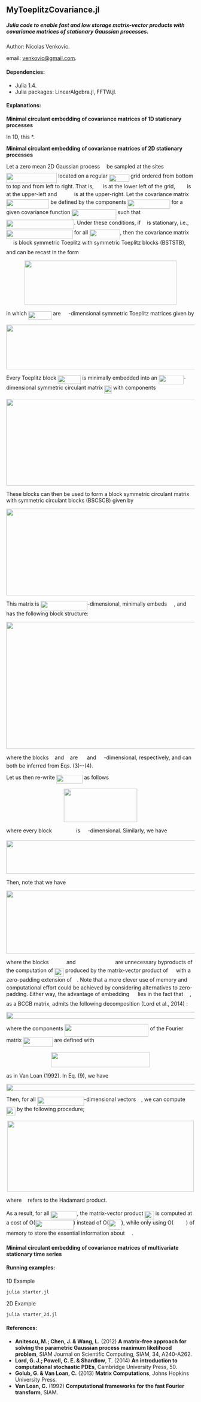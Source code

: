 ## MyToeplitzCovariance.jl

##### Julia code to enable fast and low storage matrix-vector products with covariance matrices of stationary Gaussian processes.

Author: Nicolas Venkovic.

email: venkovic@gmail.com.



#### Dependencies:

 - Julia 1.4.
 - Julia packages: LinearAlgebra.jl, FFTW.jl. 



#### Explanations: 

__Minimal circulant embedding of covariance matrices of 1D stationary processes__

In 1D, this *.



__Minimal circulant embedding of covariance matrices of 2D stationary processes__

Let a zero mean 2D Gaussian process <img src="/tex/190083ef7a1625fbc75f243cffb9c96d.svg?invert_in_darkmode&sanitize=true" align=middle width=9.81741584999999pt height=22.831056599999986pt/> be sampled at the sites <img src="/tex/c3b1967f5c997becb32d7cf477a50562.svg?invert_in_darkmode&sanitize=true" align=middle width=135.0188169pt height=26.76175259999998pt/> located on a regular <img src="/tex/8769360a81bb4d3d8c7d04b73e4b07c5.svg?invert_in_darkmode&sanitize=true" align=middle width=53.751950999999984pt height=19.1781018pt/> grid ordered from bottom to top and from left to right. That is, <img src="/tex/aba1e10ae977c5735d0dea718ae8a66c.svg?invert_in_darkmode&sanitize=true" align=middle width=16.529662049999992pt height=14.611878600000017pt/> is at the lower left of the grid, <img src="/tex/897d6383d7291d816e6972944fd8654b.svg?invert_in_darkmode&sanitize=true" align=middle width=23.69683964999999pt height=14.611878600000017pt/> is at the upper-left and <img src="/tex/61f42783fe1bb719d798f525b5c49941.svg?invert_in_darkmode&sanitize=true" align=middle width=38.238476099999986pt height=14.611878600000017pt/> is at the upper-right. Let the covariance matrix <img src="/tex/7fe4b22dba654b749d04e5facbd99624.svg?invert_in_darkmode&sanitize=true" align=middle width=114.39925034999997pt height=26.17730939999998pt/> be defined by the components <img src="/tex/5039ed98d08eae6638e4fcef55a30fa5.svg?invert_in_darkmode&sanitize=true" align=middle width=113.54245979999997pt height=24.65753399999998pt/> for a given covariance function <img src="/tex/c8a509ce6f1ce1431a62212cbde866c9.svg?invert_in_darkmode&sanitize=true" align=middle width=118.80103289999998pt height=26.76175259999998pt/> such that <img src="/tex/9db916e88ea3551091dee5d097fcf68f.svg?invert_in_darkmode&sanitize=true" align=middle width=181.08825405pt height=24.65753399999998pt/>. Under these conditions, if <img src="/tex/63bb9849783d01d91403bc9a5fea12a2.svg?invert_in_darkmode&sanitize=true" align=middle width=9.075367949999992pt height=22.831056599999986pt/> is stationary, i.e., <img src="/tex/e4c82df656abb48c83b5037cbd72631f.svg?invert_in_darkmode&sanitize=true" align=middle width=177.67053479999998pt height=24.65753399999998pt/> for all <img src="/tex/2f19763355d57a3bfdab353f99ca03cc.svg?invert_in_darkmode&sanitize=true" align=middle width=81.74621235pt height=26.76175259999998pt/>, then the covariance matrix <img src="/tex/558e1b6b0d61666c16dd87622253a301.svg?invert_in_darkmode&sanitize=true" align=middle width=14.817277199999989pt height=22.55708729999998pt/> is block symmetric Toeplitz with symmetric Toeplitz blocks (BSTSTB), and can be recast in the form 



<p align="center"><img src="/tex/42b759730508c6ce4f003e6c273c91cd.svg?invert_in_darkmode&sanitize=true" align=middle width=406.57586145pt height=118.35734295pt/></p>



in which <img src="/tex/72de21135fb91beaec6ac3b4a3ce18cd.svg?invert_in_darkmode&sanitize=true" align=middle width=61.74207599999999pt height=22.55708729999998pt/> are <img src="/tex/3c7e3568fa1625fede3ff436bfec732d.svg?invert_in_darkmode&sanitize=true" align=middle width=16.41942389999999pt height=14.15524440000002pt/>-dimensional symmetric Toeplitz matrices given by



<p align="center"><img src="/tex/680d564a749ef86663916f4a0e0454d4.svg?invert_in_darkmode&sanitize=true" align=middle width=736.38334275pt height=118.35734295pt/></p>



Every Toeplitz block <img src="/tex/72de21135fb91beaec6ac3b4a3ce18cd.svg?invert_in_darkmode&sanitize=true" align=middle width=61.74207599999999pt height=22.55708729999998pt/> is minimally embedded into an <img src="/tex/4566ad2ef4d92d1bf1bdc04bf8c30c61.svg?invert_in_darkmode&sanitize=true" align=middle width=66.55637999999999pt height=24.65753399999998pt/>-dimensional symmetric circulant matrix <img src="/tex/09192eeb0aba91d05ffd641fb78da491.svg?invert_in_darkmode&sanitize=true" align=middle width=19.75740524999999pt height=22.55708729999998pt/> with components 



<p align="center"><img src="/tex/3adc96721f2d7590636790ca9df1f732.svg?invert_in_darkmode&sanitize=true" align=middle width=707.81570475pt height=230.73982965pt/></p>



These blocks can then be used to form a block symmetric circulant matrix with symmetric circulant blocks (BSCSCB) given by



<p align="center"><img src="/tex/a2779f433f4211f90ca7abcfe5715582.svg?invert_in_darkmode&sanitize=true" align=middle width=580.7685509999999pt height=230.73982965pt/></p>



This matrix is <img src="/tex/3057344cdf9b5087fefe046df899b96d.svg?invert_in_darkmode&sanitize=true" align=middle width=124.89355065pt height=24.65753399999998pt/>-dimensional, minimally embeds <img src="/tex/558e1b6b0d61666c16dd87622253a301.svg?invert_in_darkmode&sanitize=true" align=middle width=14.817277199999989pt height=22.55708729999998pt/>, and has the following block structure:



<p align="center"><img src="/tex/177f35e9320705dc6fc5c0f1f36b2ed7.svg?invert_in_darkmode&sanitize=true" align=middle width=844.3764400499999pt height=339.07064399999996pt/></p>



where the blocks <img src="/tex/7c74eeb32158ff7c4f67d191b95450fb.svg?invert_in_darkmode&sanitize=true" align=middle width=8.219209349999991pt height=15.296829900000011pt/> and <img src="/tex/22fcde5697fb6ff191e860c19adb9cf6.svg?invert_in_darkmode&sanitize=true" align=middle width=8.219209349999991pt height=14.611911599999981pt/> are <img src="/tex/3c7e3568fa1625fede3ff436bfec732d.svg?invert_in_darkmode&sanitize=true" align=middle width=16.41942389999999pt height=14.15524440000002pt/> and <img src="/tex/3c7e3568fa1625fede3ff436bfec732d.svg?invert_in_darkmode&sanitize=true" align=middle width=16.41942389999999pt height=14.15524440000002pt/>-dimensional, respectively, and can both be inferred from Eqs. (3)--(4).

Let us then re-write <img src="/tex/214a2cc1d1a8bc2d81b64dc1fbc0f7f7.svg?invert_in_darkmode&sanitize=true" align=middle width=70.20179264999999pt height=22.648391699999998pt/> as follows



<p align="center"><img src="/tex/35dca25032276767211a92d5a71561a5.svg?invert_in_darkmode&sanitize=true" align=middle width=196.44088365pt height=88.76800184999999pt/></p>



where every block <img src="/tex/467acb4e59bea4b7da08bea4f1ab116a.svg?invert_in_darkmode&sanitize=true" align=middle width=56.90191484999999pt height=14.611878600000017pt/> is <img src="/tex/3c7e3568fa1625fede3ff436bfec732d.svg?invert_in_darkmode&sanitize=true" align=middle width=16.41942389999999pt height=14.15524440000002pt/>-dimensional. Similarly, we have



<p align="center"><img src="/tex/6ab83d2d2f02012a4fda88c2a41c2ea0.svg?invert_in_darkmode&sanitize=true" align=middle width=530.704086pt height=88.76800184999999pt/></p>



Then, note that we have



<p align="center"><img src="/tex/651282b7522bbe571ba475af2d5e1e88.svg?invert_in_darkmode&sanitize=true" align=middle width=613.5096462pt height=168.46658235pt/></p>



where the blocks <img src="/tex/892427b024f10b6ad997a062853ffa1b.svg?invert_in_darkmode&sanitize=true" align=middle width=39.58741544999999pt height=15.296829900000011pt/> and <img src="/tex/75d90ab5692c8bdd2050fd9b78b61be3.svg?invert_in_darkmode&sanitize=true" align=middle width=98.05623134999998pt height=14.611911599999981pt/> are unnecessary byproducts of the computation of <img src="/tex/592a1fd8399f3ab33f9453e3396d8abe.svg?invert_in_darkmode&sanitize=true" align=middle width=24.79439324999999pt height=22.55708729999998pt/> produced by the matrix-vector product of <img src="/tex/12d3ebda1a212bd89197298f60cf3ce1.svg?invert_in_darkmode&sanitize=true" align=middle width=13.652895299999988pt height=22.55708729999998pt/> with a zero-padding extension of <img src="/tex/e73485aa867794d51ccd8725055d03a3.svg?invert_in_darkmode&sanitize=true" align=middle width=9.97711604999999pt height=14.611878600000017pt/>. Note that a more clever use of memory and computational effort could be achieved by considering alternatives to zero-padding. Either way, the advantage of embedding <img src="/tex/558e1b6b0d61666c16dd87622253a301.svg?invert_in_darkmode&sanitize=true" align=middle width=14.817277199999989pt height=22.55708729999998pt/> lies in the fact that <img src="/tex/12d3ebda1a212bd89197298f60cf3ce1.svg?invert_in_darkmode&sanitize=true" align=middle width=13.652895299999988pt height=22.55708729999998pt/>, as a BCCB matrix, admits the following decomposition (Lord et al., 2014) :



<p align="center"><img src="/tex/33ed785772cf146df5c5fa7426dae09e.svg?invert_in_darkmode&sanitize=true" align=middle width=513.1709979pt height=18.17354385pt/></p>



where the components <img src="/tex/40642dc37e9cf94c12bdd68e52bdfdd4.svg?invert_in_darkmode&sanitize=true" align=middle width=224.24277150000003pt height=34.337843099999986pt/> of the Fourier matrix <img src="/tex/3120000f5688c1807b25cc1239d8737d.svg?invert_in_darkmode&sanitize=true" align=middle width=79.33223265pt height=26.17730939999998pt/> are defined with



<p align="center"><img src="/tex/9589448f638e981117d0e9f3804cde64.svg?invert_in_darkmode&sanitize=true" align=middle width=263.38665375pt height=39.452455349999994pt/></p>


as in Van Loan (1992). In Eq. (9), we have


<p align="center"><img src="/tex/6f41d5d390046121de57e5bdae04f03d.svg?invert_in_darkmode&sanitize=true" align=middle width=512.81988615pt height=18.17354385pt/></p>


Then, for all <img src="/tex/b3c7d448fba6b4a3029b06b6aea5e689.svg?invert_in_darkmode&sanitize=true" align=middle width=124.89355065pt height=24.65753399999998pt/>-dimensional vectors <img src="/tex/f964f74151485ed723d54cb92c0d7a30.svg?invert_in_darkmode&sanitize=true" align=middle width=10.502226899999991pt height=22.831056599999986pt/>, we can compute <img src="/tex/502e9be8b959405c1facad8e29b7bff5.svg?invert_in_darkmode&sanitize=true" align=middle width=24.15512384999999pt height=22.831056599999986pt/> by the following procedure;


<p align="center"><img src="/tex/fe389bc61bf31b4861ad8629447b80a1.svg?invert_in_darkmode&sanitize=true" align=middle width=498.14825774999997pt height=189.04109565pt/></p>


where <img src="/tex/c0463eeb4772bfde779c20d52901d01b.svg?invert_in_darkmode&sanitize=true" align=middle width=8.219209349999991pt height=14.611911599999981pt/> refers to the Hadamard product.

As a result, for all <img src="/tex/214a2cc1d1a8bc2d81b64dc1fbc0f7f7.svg?invert_in_darkmode&sanitize=true" align=middle width=70.20179264999999pt height=22.648391699999998pt/>, the matrix-vector product <img src="/tex/42d793b53196095b787a5e3c45d2b302.svg?invert_in_darkmode&sanitize=true" align=middle width=24.79439324999999pt height=22.55708729999998pt/> is computed at a cost of O(<img src="/tex/59ebe596a9e26f55cbbb7a89453914b2.svg?invert_in_darkmode&sanitize=true" align=middle width=102.16177619999998pt height=24.65753399999998pt/>) instead of O(<img src="/tex/2cc4fcc186a362cff729530b5f9318eb.svg?invert_in_darkmode&sanitize=true" align=middle width=33.66075899999999pt height=26.76175259999998pt/>), while only using O(<img src="/tex/4b2b6901bd751903eef2b8b5a21b82f6.svg?invert_in_darkmode&sanitize=true" align=middle width=33.66075899999999pt height=14.15524440000002pt/>) of memory to store the essential information about <img src="/tex/558e1b6b0d61666c16dd87622253a301.svg?invert_in_darkmode&sanitize=true" align=middle width=14.817277199999989pt height=22.55708729999998pt/>. 



__Minimal circulant embedding of covariance matrices of multivariate stationary time series__



#### Running examples: 

1D Example

```bash
julia starter.jl
```

2D Example

```bash
julia starter_2d.jl
```



#### References:

- **Anitescu, M.; Chen, J. & Wang, L.** (2012) **A matrix-free approach for solving the parametric Gaussian process maximum likelihood problem**, SIAM Journal on Scientific Computing, SIAM, 34, A240-A262.
- **Lord, G. J.; Powell, C. E. & Shardlow**, T. (2014) **An introduction to computational stochastic PDEs**, Cambridge University Press, 50.  
- **Golub, G. & Van Loan, C.** (2013) **Matrix Computations**, Johns Hopkins University Press.  
- **Van Loan, C.** (1992) **Computational frameworks for the fast Fourier transform**, SIAM.